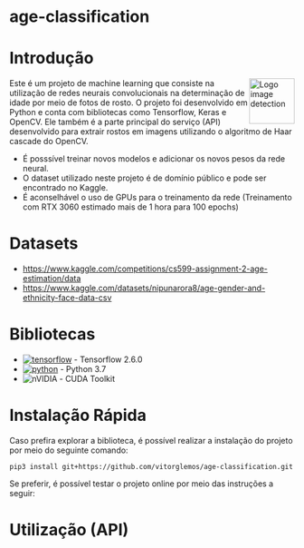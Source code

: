 # age-classification

# Introdução

<img src="https://encrypted-tbn0.gstatic.com/images?q=tbn:ANd9GcQiJT2ISxJXw8c2XpHdw3Egx7QE72xuhZV2nB_PB306uefd98cnaVYGK7hLy9f7mj9bAqk&usqp=CAU" align="right"
     alt="Logo image detection" width="80" height="80">
     
Este é um projeto de machine learning que consiste na utilização de redes neurais convolucionais na 
determinação de idade por meio de fotos de rosto. O projeto foi desenvolvido em Python e conta com
bibliotecas como Tensorflow, Keras e OpenCV. Ele também é a parte principal do serviço (API) 
desenvolvido para extrair rostos em imagens utilizando o algoritmo de  Haar cascade do OpenCV.

* É posssível treinar novos modelos e adicionar os novos pesos da rede neural. 
* O dataset utilizado neste projeto é de domínio público e pode ser encontrado no Kaggle. 
* É aconselhável o uso de GPUs para o treinamento da rede (Treinamento com RTX 3060 estimado mais de 1 hora para 100 epochs) 


# Datasets 
* https://www.kaggle.com/competitions/cs599-assignment-2-age-estimation/data
* https://www.kaggle.com/datasets/nipunarora8/age-gender-and-ethnicity-face-data-csv

# Bibliotecas 
- [![tensorflow](https://badges.aleen42.com/src/tensorflow.svg)]() - Tensorflow 2.6.0
- [![python](https://badges.aleen42.com/src/python.svg)]() - Python 3.7
- ![nVIDIA](https://img.shields.io/badge/nVIDIA-%2376B900.svg?style=for-the-badge&logo=nVIDIA&logoColor=white) - CUDA Toolkit 

# Instalação Rápida

Caso prefira explorar a biblioteca, é possível realizar a instalação do projeto por meio do seguinte comando:
```
pip3 install git+https://github.com/vitorglemos/age-classification.git
```

Se preferir, é possível testar o projeto online por meio das instruções a seguir:

# Utilização (API)
